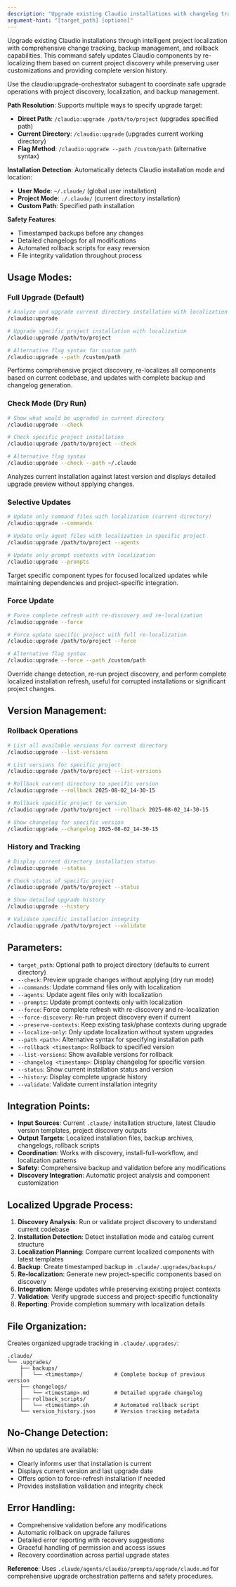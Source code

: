 ```yaml
---
description: "Upgrade existing Claudio installations with changelog tracking and rollback support"
argument-hint: "[target_path] [options]"
---
```


Upgrade existing Claudio installations through intelligent project localization with comprehensive change tracking, backup management, and rollback capabilities. This command safely updates Claudio components by re-localizing them based on current project discovery while preserving user customizations and providing complete version history.

Use the claudio:upgrade-orchestrator subagent to coordinate safe upgrade operations with project discovery, localization, and backup management.

**Path Resolution**: Supports multiple ways to specify upgrade target:
- **Direct Path**: `/claudio:upgrade /path/to/project` (upgrades specified path)
- **Current Directory**: `/claudio:upgrade` (upgrades current working directory)
- **Flag Method**: `/claudio:upgrade --path /custom/path` (alternative syntax)

**Installation Detection**: Automatically detects Claudio installation mode and location:
- **User Mode**: `~/.claude/` (global user installation)
- **Project Mode**: `./.claude/` (current directory installation)  
- **Custom Path**: Specified path installation

**Safety Features**: 
- Timestamped backups before any changes
- Detailed changelogs for all modifications
- Automated rollback scripts for easy reversion
- File integrity validation throughout process

## Usage Modes:

### Full Upgrade (Default)
```bash
# Analyze and upgrade current directory installation with localization
/claudio:upgrade

# Upgrade specific project installation with localization
/claudio:upgrade /path/to/project

# Alternative flag syntax for custom path
/claudio:upgrade --path /custom/path
```
Performs comprehensive project discovery, re-localizes all components based on current codebase, and updates with complete backup and changelog generation.

### Check Mode (Dry Run)
```bash
# Show what would be upgraded in current directory
/claudio:upgrade --check

# Check specific project installation
/claudio:upgrade /path/to/project --check

# Alternative flag syntax
/claudio:upgrade --check --path ~/.claude
```
Analyzes current installation against latest version and displays detailed upgrade preview without applying changes.

### Selective Updates
```bash
# Update only command files with localization (current directory)
/claudio:upgrade --commands

# Update only agent files with localization in specific project
/claudio:upgrade /path/to/project --agents

# Update only prompt contexts with localization
/claudio:upgrade --prompts
```
Target specific component types for focused localized updates while maintaining dependencies and project-specific integration.

### Force Update
```bash
# Force complete refresh with re-discovery and re-localization
/claudio:upgrade --force

# Force update specific project with full re-localization
/claudio:upgrade /path/to/project --force

# Alternative flag syntax
/claudio:upgrade --force --path /custom/path
```
Override change detection, re-run project discovery, and perform complete localized installation refresh, useful for corrupted installations or significant project changes.

## Version Management:

### Rollback Operations
```bash
# List all available versions for current directory
/claudio:upgrade --list-versions

# List versions for specific project
/claudio:upgrade /path/to/project --list-versions

# Rollback current directory to specific version
/claudio:upgrade --rollback 2025-08-02_14-30-15

# Rollback specific project to version
/claudio:upgrade /path/to/project --rollback 2025-08-02_14-30-15

# Show changelog for specific version
/claudio:upgrade --changelog 2025-08-02_14-30-15
```

### History and Tracking
```bash
# Display current directory installation status
/claudio:upgrade --status

# Check status of specific project
/claudio:upgrade /path/to/project --status

# Show detailed upgrade history
/claudio:upgrade --history

# Validate specific installation integrity
/claudio:upgrade /path/to/project --validate
```

## Parameters:
- `target_path`: Optional path to project directory (defaults to current directory)
- `--check`: Preview upgrade changes without applying (dry run mode)
- `--commands`: Update command files only with localization
- `--agents`: Update agent files only with localization
- `--prompts`: Update prompt contexts only with localization
- `--force`: Force complete refresh with re-discovery and re-localization
- `--force-discovery`: Re-run project discovery even if current
- `--preserve-contexts`: Keep existing task/phase contexts during upgrade
- `--localize-only`: Only update localization without system upgrades
- `--path <path>`: Alternative syntax for specifying installation path
- `--rollback <timestamp>`: Rollback to specified version
- `--list-versions`: Show available versions for rollback
- `--changelog <timestamp>`: Display changelog for specific version
- `--status`: Show current installation status and version
- `--history`: Display complete upgrade history
- `--validate`: Validate current installation integrity

## Integration Points:
- **Input Sources**: Current `.claude/` installation structure, latest Claudio version templates, project discovery outputs
- **Output Targets**: Localized installation files, backup archives, changelogs, rollback scripts
- **Coordination**: Works with discovery, install-full-workflow, and localization patterns
- **Safety**: Comprehensive backup and validation before any modifications
- **Discovery Integration**: Automatic project analysis and component customization

## Localized Upgrade Process:
1. **Discovery Analysis**: Run or validate project discovery to understand current codebase
2. **Installation Detection**: Detect installation mode and catalog current structure
3. **Localization Planning**: Compare current localized components with latest templates
4. **Backup**: Create timestamped backup in `.claude/.upgrades/backups/`
5. **Re-localization**: Generate new project-specific components based on discovery
6. **Integration**: Merge updates while preserving existing project contexts
7. **Validation**: Verify upgrade success and project-specific functionality
8. **Reporting**: Provide completion summary with localization details

## File Organization:
Creates organized upgrade tracking in `.claude/.upgrades/`:
```
.claude/
└── .upgrades/
    ├── backups/
    │   └── <timestamp>/          # Complete backup of previous version
    ├── changelogs/
    │   └── <timestamp>.md        # Detailed upgrade changelog
    ├── rollback_scripts/
    │   └── <timestamp>.sh        # Automated rollback script
    └── version_history.json      # Version tracking metadata
```

## No-Change Detection:
When no updates are available:
- Clearly informs user that installation is current
- Displays current version and last upgrade date
- Offers option to force-refresh installation if needed
- Provides installation validation and integrity check

## Error Handling:
- Comprehensive validation before any modifications
- Automatic rollback on upgrade failures
- Detailed error reporting with recovery suggestions
- Graceful handling of permission and access issues
- Recovery coordination across partial upgrade states

**Reference**: Uses `.claude/agents/claudio/prompts/upgrade/claude.md` for comprehensive upgrade orchestration patterns and safety procedures.